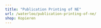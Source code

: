 ```yaml
---
title: "Publication Printing of NE"
url: /waterloo/publication-printing-of-ne/
shop: Kopieren
---
```

